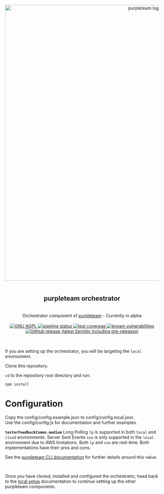 <div align="center">
  <br/>
  <a href="https://purpleteam-labs.com" title="purpleteam">
    <img width=900px src="https://github.com/purpleteam-labs/purpleteam/blob/main/assets/images/purpleteam-banner.png" alt="purpleteam logo">
  </a>
  <br/>
  <br/>
  <h2>purpleteam orchestrator</h2><br/>
    Orchestrator component of <a href="https://purpleteam-labs.com/" title="purpleteam">purpleteam</a> - Currently in alpha
  <br/><br/>

  <a href="https://www.gnu.org/licenses/agpl-3.0" title="license">
    <img src="https://img.shields.io/badge/License-AGPL%20v3-blue.svg" alt="GNU AGPL">
  </a>

  <a href="https://github.com/purpleteam-labs/purpleteam-orchestrator/commits/main" title="pipeline status">
    <img src="https://github.com/purpleteam-labs/purpleteam-orchestrator/workflows/Node.js%20CI/badge.svg" alt="pipeline status">
  </a>

  <a href='https://coveralls.io/github/purpleteam-labs/purpleteam-orchestrator?branch=main'>
    <img src='https://coveralls.io/repos/github/purpleteam-labs/purpleteam-orchestrator/badge.svg?branch=main' alt='test coverage'>
  </a>

  <a href="https://snyk.io/test/github/purpleteam-labs/purpleteam-orchestrator?targetFile=package.json" title="known vulnerabilities">
    <img src="https://snyk.io/test/github/purpleteam-labs/purpleteam-orchestrator/badge.svg?targetFile=package.json" alt="known vulnerabilities"/>
  </a>

  <a href="https://github.com/purpleteam-labs/purpleteam-orchestrator/releases" title="latest release">
    <img src="https://img.shields.io/github/v/release/purpleteam-labs/purpleteam-orchestrator?color=%23794fb8&include_prereleases" alt="GitHub release (latest SemVer including pre-releases)">
  </a>
<br/><br/><br/>
</div>


If you are setting up the orchestrator, you will be targeting the `local` environment.

Clone this repository.

`cd` to the repository root directory and run:  
```shell
npm install
```

# Configuration

Copy the config/config.example.json to config/config.local.json.  
Use the config/config.js for documentation and further examples.  

**`testerFeedbackComms.medium`** Long Polling `lp` is supported in both `local` and `cloud` environments. Server Sent Events `sse` is only supported in the `local` environment due to AWS limitations. Both `lp` and `sse` are real-time. Both implementations have their pros and cons.

See the [purpleteam CLI documentation](https://github.com/purpleteam-labs/purpleteam#configure) for further details around this value.

<br>

Once you have cloned, installed and configured the orchestrator, head back to the [local setup](https://doc.purpleteam-labs.com/local/local-setup.html) documentation to continue setting up the other purpleteam components.

